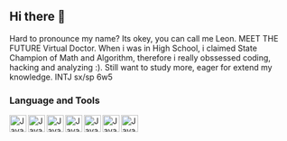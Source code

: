 ## Hi there 👋
Hard to pronounce my name? Its okey, you can call me Leon. MEET THE FUTURE Virtual Doctor.
When i was in High School, i claimed State Champion of Math and Algorithm, therefore i really obssessed coding, hacking and analyzing :).
Still want to study more, eager for extend my knowledge.
INTJ sx/sp 6w5



### Language and Tools
<img align="left" alt = "Java" width = "30" style="padding-righ=10px;" src="https://img.icons8.com/?size=100&id=40669&format=png&color=000000" />
<img align="left" alt = "Java" width = "30" style="padding-righ=10px;" src="https://img.icons8.com/?size=100&id=101665&format=png&color=000000" />
<img align="left" alt = "Java" width = "30" style="padding-righ=10px;" src="https://img.icons8.com/?size=100&id=9b5wowKIlo9d&format=png&color=000000" />
<img align="left" alt = "Java" width = "30" style="padding-righ=10px;" src="https://img.icons8.com/?size=100&id=Pd2x9GWu9ovX&format=png&color=000000" />
<img align="left" alt = "Java" width = "30" style="padding-righ=10px;" src="https://img.icons8.com/?size=100&id=e2hIFBAN6UIe&format=png&color=000000" />
<img align="left" alt = "Java" width = "30" style="padding-righ=10px;" src="https://static-00.iconduck.com/assets.00/packet-tracer-icon-510x512-926z1cd4.png" />
<img align="left" alt = "Java" width = "30" style="padding-righ=10px;" src="https://img.icons8.com/?size=100&id=13406&format=png&color=000000" />
<!--
**ChinkhuselTsolmonbaatar/ChinkhuselTsolmonbaatar** is a ✨ _special_ ✨ repository because its `README.md` (this file) appears on your GitHub profile.

Here are some ideas to get you started:

- 🔭 I’m currently working on ...
- 🌱 I’m currently learning ...
- 👯 I’m looking to collaborate on ...
- 🤔 I’m looking for help with ...
- 💬 Ask me about ...
- 📫 How to reach me: ...
- 😄 Pronouns: ...
- ⚡ Fun fact: ...
-->
